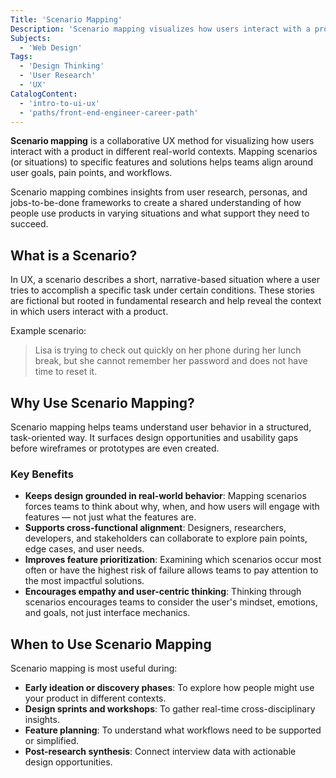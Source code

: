 ```yaml
---
Title: 'Scenario Mapping'
Description: 'Scenario mapping visualizes how users interact with a product in various real-world situations to identify needs and opportunities.'
Subjects:
  - 'Web Design'
Tags:
  - 'Design Thinking'
  - 'User Research'
  - 'UX'
CatalogContent:
  - 'intro-to-ui-ux'
  - 'paths/front-end-engineer-career-path'
---
```


**Scenario mapping** is a collaborative UX method for visualizing how users interact with a product in different real-world contexts. Mapping scenarios (or situations) to specific features and solutions helps teams align around user goals, pain points, and workflows.

Scenario mapping combines insights from user research, personas, and jobs-to-be-done frameworks to create a shared understanding of how people use products in varying situations and what support they need to succeed.

## What is a Scenario?

In UX, a scenario describes a short, narrative-based situation where a user tries to accomplish a specific task under certain conditions. These stories are fictional but rooted in fundamental research and help reveal the context in which users interact with a product.

Example scenario:

> Lisa is trying to check out quickly on her phone during her lunch break, but she cannot remember her password and does not have time to reset it.

## Why Use Scenario Mapping?

Scenario mapping helps teams understand user behavior in a structured, task-oriented way. It surfaces design opportunities and usability gaps before wireframes or prototypes are even created.

### Key Benefits

- **Keeps design grounded in real-world behavior**: Mapping scenarios forces teams to think about why, when, and how users will engage with features — not just what the features are.
- **Supports cross-functional alignment**: Designers, researchers, developers, and stakeholders can collaborate to explore pain points, edge cases, and user needs.
- **Improves feature prioritization**: Examining which scenarios occur most often or have the highest risk of failure allows teams to pay attention to the most impactful solutions.
- **Encourages empathy and user-centric thinking**: Thinking through scenarios encourages teams to consider the user's mindset, emotions, and goals, not just interface mechanics.

## When to Use Scenario Mapping

Scenario mapping is most useful during:

- **Early ideation or discovery phases**: To explore how people might use your product in different contexts.
- **Design sprints and workshops**: To gather real-time cross-disciplinary insights.
- **Feature planning**: To understand what workflows need to be supported or simplified.
- **Post-research synthesis**: Connect interview data with actionable design opportunities.
